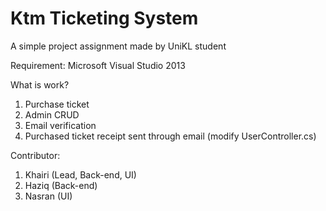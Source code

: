 # Ktm Ticketing System

A simple project assignment made by UniKL student

Requirement: Microsoft Visual Studio 2013

What is work?
1. Purchase ticket
2. Admin CRUD
3. Email verification
4. Purchased ticket receipt sent through email (modify UserController.cs)

Contributor:
1. Khairi (Lead, Back-end, UI)
2. Haziq (Back-end)
3. Nasran (UI)
